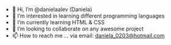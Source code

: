- 👋 Hi, I’m @danielaalev (Daniela) 
- 👀 I’m interested in learning different programming languages
- 🌱 I’m currently learning HTML & CSS
- 💞️ I’m looking to collaborate on any awesome project
- 📫 How to reach me ... via email: daniela_0203@hotmail.com

<!---
danielaalev/danielaalev is a ✨ special ✨ repository because its `README.md` (this file) appears on your GitHub profile.
You can click the Preview link to take a look at your changes.
--->
